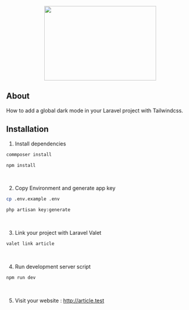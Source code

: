 

<p align="center"><img src="https://github.com/capsulescodes/articles/blob/main/capsules-articles-image.png" width="300px" height="200px" /></p>


## About

How to add a global dark mode in your Laravel project with Tailwindcss.


## Installation

1. Install dependencies

```bash
commposer install

npm install
```

<br>

2. Copy Environment and generate app key

```bash
cp .env.example .env

php artisan key:generate
```

<br>

3. Link your project with Laravel Valet

```bash
valet link article
```

<br>

4. Run development server script

```bash
npm run dev
```

<br>

5. Visit your website : http://article.test
